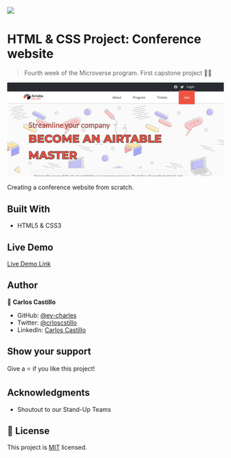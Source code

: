 ![](https://img.shields.io/badge/Microverse-blueviolet)

# HTML & CSS Project: Conference website

> Fourth week of the Microverse program. First capstone project 💪🏼

![screenshot](./assets/img/screenshot.png)

Creating a conference website from scratch.

## Built With

- HTML5 & CSS3

## Live Demo

[Live Demo Link](https://ey-charles.github.io/mv-04-capstone/)

## Author

👤 **Carlos Castillo**

- GitHub: [@ey-charles](https://github.com/ey-charles)
- Twitter: [@crloscstillo](https://twitter.com/crloscstillo)
- LinkedIn: [Carlos Castillo](https://www.linkedin.com/in/carlos-castillo-70430711a/)

## Show your support

Give a ⭐️ if you like this project!

## Acknowledgments

- Shoutout to our Stand-Up Teams

## 📝 License

This project is [MIT](https://www.mit.edu/~amini/LICENSE.md) licensed.
